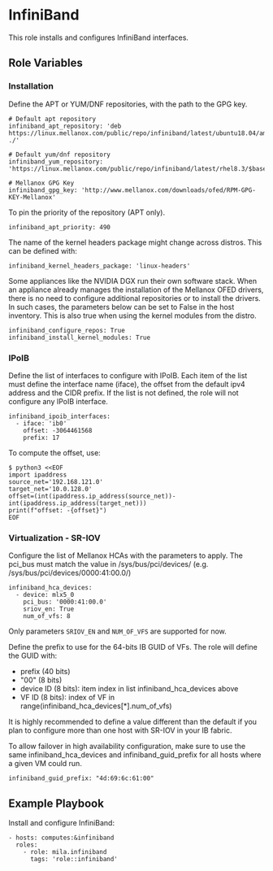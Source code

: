 InfiniBand
==========

This role installs and configures InfiniBand interfaces.

Role Variables
--------------

### Installation

Define the APT or YUM/DNF repositories, with the path to the GPG key.

    # Default apt repository
    infiniband_apt_repository: 'deb https://linux.mellanox.com/public/repo/infiniband/latest/ubuntu18.04/amd64/ ./'

    # Default yum/dnf repository
    infiniband_yum_repository: 'https://linux.mellanox.com/public/repo/infiniband/latest/rhel8.3/$basearch/'

    # Mellanox GPG Key
    infiniband_gpg_key: 'http://www.mellanox.com/downloads/ofed/RPM-GPG-KEY-Mellanox'

To pin the priority of the repository (APT only).

    infiniband_apt_priority: 490

The name of the kernel headers package might change across distros. This can be
defined with:

    infiniband_kernel_headers_package: 'linux-headers'

Some appliances like the NVIDIA DGX run their own software stack. When an
appliance already manages the installation of the Mellanox OFED drivers, there
is no need to configure additional repositories or to install the drivers. In
such cases, the parameters below can be set to False in the host inventory.
This is also true when using the kernel modules from the distro.

    infiniband_configure_repos: True
    infiniband_install_kernel_modules: True

### IPoIB

Define the list of interfaces to configure with IPoIB. Each item of the list
must define the interface name (iface), the offset from the default ipv4 address
and the CIDR prefix. If the list is not defined, the role will not configure any
IPoIB interface.

    infiniband_ipoib_interfaces:
      - iface: 'ib0'
        offset: -3064461568
        prefix: 17

To compute the offset, use:

    $ python3 <<EOF
    import ipaddress
    source_net='192.168.121.0'
    target_net='10.0.128.0'
    offset=(int(ipaddress.ip_address(source_net))-int(ipaddress.ip_address(target_net)))
    print(f"offset: -{offset}")
    EOF

### Virtualization - SR-IOV

Configure the list of Mellanox HCAs with the parameters to apply. The pci_bus
must match the value in /sys/bus/pci/devices/ (e.g.
/sys/bus/pci/devices/0000:41:00.0/)

    infiniband_hca_devices:
      - device: mlx5_0
        pci_bus: '0000:41:00.0'
        sriov_en: True
        num_of_vfs: 8

Only parameters `SRIOV_EN` and `NUM_OF_VFS` are supported for now.

Define the prefix to use for the 64-bits IB GUID of VFs.  The role will define
the GUID with:

 - prefix (40 bits)
 - "00" (8 bits)
 - device ID (8 bits): item index in list infiniband_hca_devices above
 - VF ID (8 bits): index of VF in range(infiniband_hca_devices[*].num_of_vfs)

It is highly recommended to define a value different than the default if you
plan to configure more than one host with SR-IOV in your IB fabric.

To allow failover in high availability configuration, make sure to use the same
infiniband_hca_devices and infiniband_guid_prefix for all hosts where a given VM
could run.

    infiniband_guid_prefix: "4d:69:6c:61:00"


Example Playbook
----------------

Install and configure InfiniBand:

    - hosts: computes:&infiniband
      roles:
        - role: mila.infiniband
          tags: 'role::infiniband'
